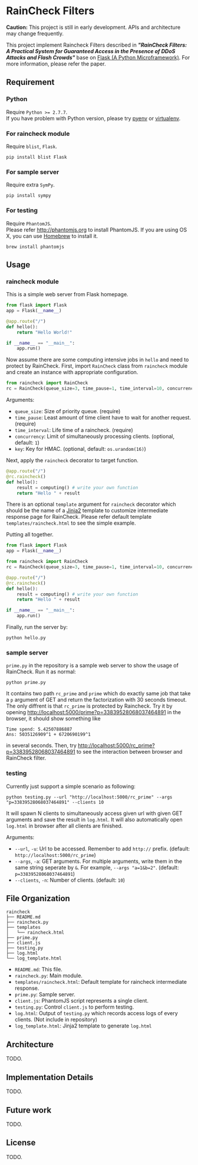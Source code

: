 # RainCheck Filters
**Caution:** This project is still in early development. APIs and architecture may change frequently.

This project implement Raincheck Filters described in **_"RainCheck Filters: A Practical System for Guaranteed Access in the Presence of DDoS Attacks and Flash Crowds"_** base on [Flask (A Python Microframework)](http://flask.pocoo.org/).
For more information, please refer the paper.

## Requirement
### Python
Require `Python >= 2.7.7`.  
If you have problem with Python version, please try [pyenv](https://github.com/yyuu/pyenv) or [virtualenv](http://docs.python-guide.org/en/latest/dev/virtualenvs/).

### For raincheck module
Require `blist`, `Flask`.

```
pip install blist Flask
```

### For sample server
Require extra `SymPy`.

```
pip install sympy
```

### For testing
Require `PhantomJS`.  
Please refer <http://phantomjs.org> to install PhantomJS.
If you are using OS X, you can use [Homebrew](http://brew.sh/) to install it.

```
brew install phantomjs
```

## Usage

### raincheck module

This is a simple web server from Flask homepage.

```python
from flask import Flask
app = Flask(__name__)

@app.route("/")
def hello():
    return "Hello World!"

if __name__ == "__main__":
    app.run()
```

Now assume there are some computing intensive jobs in ```hello``` and need to protect by RainCheck.
First, import ```RainCheck``` class from ```raincheck``` module and create an instance with appropriate configuration.

```python
from raincheck import RainCheck
rc = RainCheck(queue_size=3, time_pause=1, time_interval=10, concurrency=1, key='this is secret key')
```

Arguments:
- ```queue_size```: Size of priority queue. (require)
- ```time_pause```: Least amount of time client have to wait for another request. (require)
- ```time_interval```: Life time of a raincheck. (require)
- ```concurrency```: Limit of simultaneously processing clients. (optional, default: ```1```)
- ```key```: Key for HMAC. (optional, default: ```os.urandom(16)```)

Next, apply the ```raincheck``` decorator to target function.

```python
@app.route("/")
@rc.raincheck()
def hello():
    result = computing() # write your own function
    return "Hello " + result
```

There is an optional ```template``` argument for ```raincheck``` decorator which should be the name of a [Jinja2](http://jinja.pocoo.org) template to customize intermediate response page for RainCheck.
Please refer default template ```templates/raincheck.html``` to see the simple example.

Putting all together.

```python
from flask import Flask
app = Flask(__name__)

from raincheck import RainCheck
rc = RainCheck(queue_size=3, time_pause=1, time_interval=10, concurrency=1, key='this is secret key')

@app.route("/")
@rc.raincheck()
def hello():
    result = computing() # write your own function
    return "Hello " + result

if __name__ == "__main__":
    app.run()
```

Finally, run the server by:

```
python hello.py
```

### sample server
```prime.py``` in the repository is a sample web server to show the usage of RainCheck.
Run it as normal:

```
python prime.py
```

It contains two path ```rc_prime``` and ```prime``` which do exactly same job that take a ```p``` argument of GET and return the factorization with 30 seconds timeout.
The only diffrent is that ```rc_prime``` is protected by Raincheck.
Try it by opening <http://localhost:5000/prime?p=33839528068037464891> in the browser, it should show something like

```
Time spend: 5.42507886887
Ans: 5035126909^1 + 6720690199^1
```

in several seconds.
Then, try <http://localhost:5000/rc_prime?p=33839528068037464891> to see the interaction between browser and RainCheck filter.



### testing
Currently just support a simple scenario as following:

```
python testing.py --url "http://localhost:5000/rc_prime" --args "p=33839528068037464891" --clients 10
```

It will spawn N clients to simultaneously access given url with given GET arguments and save the result in ```log.html```.
It will also automatically open ```log.html``` in browser after all clients are finished.

Arguments:
- ```--url```, ```-u```: Url to be accessed. Remember to add ```http://``` prefix. (default: ```http://localhost:5000/rc_prime```)
- ```--args```, ```-a```: GET arguments. For multiple arguments, write them in the same string seperate by ```&```. For example, ```--args "a=1&b=2"```. (default: ```p=33839528068037464891```)
- ```--clients```, ```-n```: Number of clients. (default: ```10```)

## File Organization
```
raincheck
├── README.md
├── raincheck.py
├── templates
│   └── raincheck.html
├── prime.py
├── client.js
├── testing.py
├── log.html
└── log_template.html
```

- ```README.md```: This file.
- ```raincheck.py```: Main module.
- ```templates/raincheck.html```: Default template for raincheck intermediate response.
- ```prime.py```: Sample server.
- ```client.js```: PhantomJS script represents a single client.
- ```testing.py```: Control ```client.js``` to perform testing.
- ```log.html```: Output of ```testing.py``` which records access logs of every clients. (Not include in repository)
- ```log_template.html```: Jinja2 template to generate ```log.html```

## Architecture
TODO.

## Implementation Details
TODO.

## Future work
TODO.

## License
TODO.
